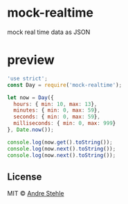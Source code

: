 # mock-realtime
mock real time data as JSON

# preview
```js
'use strict';
const Day = require('mock-realtime');

let now = Day({
  hours: { min: 10, max: 13},
  minutes: { min: 0, max: 59},
  seconds: { min: 0, max: 59},
  milliseconds: { min: 0, max: 999}
}, Date.now());

console.log(now.get().toString());
console.log(now.next().toString());
console.log(now.next().toString());
```

## License

MIT © [Andre Stehle](https://github.com/ansteh)
